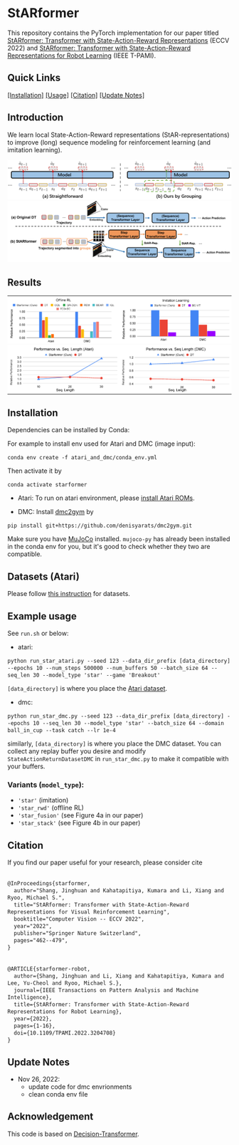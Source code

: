 
# StARformer
This repository contains the PyTorch implementation for our paper titled [StARformer: Transformer with State-Action-Reward Representations](https://arxiv.org/abs/2110.06206) (ECCV 2022) and [StARformer: Transformer with State-Action-Reward Representations for Robot Learning](https://www3.cs.stonybrook.edu/~jishang/starformer/Starformer_TPAMI_final.pdf) (IEEE T-PAMI).

## Quick Links
[[Installation]](#installation) [[Usage]](#example-usage) [[Citation]](#citation) [[Update Notes]](#update-notes)

## Introduction
We learn local State-Action-Reward representations (StAR-representations) to improve (long) sequence modeling for reinforcement learning (and imitation learning).

<img src="./_doc/seqmodelrl2.png">
<img src="./_doc/starvsdt_whitebg.png">

## Results
<table style="padding: 0; border-spacing: 0;">
<tr style="padding: 0; border-spacing: 0;">
<td style="padding: 0; border-spacing: 0; width: 50%"><img src="./_doc/orl2.png"></td>
<td style="padding: 0; border-spacing: 0; width: 50%"><img src="./_doc/il2.png"></td>
</tr>

<tr style="padding: 0; border-spacing: 0;">
<td style="padding: 0; border-spacing: 0; width: 50%"><img src="./_doc/seqlen_atari2.png"></td>
<td style="padding: 0; border-spacing: 0; width: 50%"><img src="./_doc/seqlen_dmc2.png"></td>
</tr>
</table>




## Installation
Dependencies can be installed by Conda:

For example to install env used for Atari and DMC (image input):
```
conda env create -f atari_and_dmc/conda_env.yml
```

Then activate it by
```
conda activate starformer
```

- Atari: 
To run on atari environment, please [install Atari ROMs](https://github.com/openai/atari-py#roms).

- DMC: 
Install [dmc2gym](https://github.com/denisyarats/dmc2gym) by 
```
pip install git+https://github.com/denisyarats/dmc2gym.git
```

Make sure you have [MuJoCo](https://github.com/deepmind/mujoco) installed. `mujoco-py` has already been installed in the conda env for you, but it's good to check whether they two are compatible.


## Datasets (Atari)
Please follow [this instruction](https://github.com/kzl/decision-transformer/blob/master/atari/readme-atari.md#downloading-datasets) for datasets.


## Example usage

See `run.sh` or below:
- atari:
```
python run_star_atari.py --seed 123 --data_dir_prefix [data_directory] --epochs 10 --num_steps 500000 --num_buffers 50 --batch_size 64 --seq_len 30 --model_type 'star' --game 'Breakout'
```
`[data_directory]` is where you place the [Atari dataset](#datasets-atari).

- dmc:
```
python run_star_dmc.py --seed 123 --data_dir_prefix [data_directory] --epochs 10 --seq_len 30 --model_type 'star' --batch_size 64 --domain ball_in_cup --task catch --lr 1e-4
```
similarly, `[data_directory]` is where you place the DMC dataset. You can collect any replay buffer you desire and modify `StateActionReturnDatasetDMC` in `run_star_dmc.py` to make it compatible with your buffers.

### Variants (`model_type`):
 - `'star'` (imitation)
 - `'star_rwd'` (offline RL)
 - `'star_fusion'` (see Figure 4a in our paper)
 - `'star_stack'` (see Figure 4b in our paper)

## Citation
If you find our paper useful for your research, please consider cite 
```

@InProceedings{starformer,
  author="Shang, Jinghuan and Kahatapitiya, Kumara and Li, Xiang and Ryoo, Michael S.",
  title="StARformer: Transformer with State-Action-Reward Representations for Visual Reinforcement Learning",
  booktitle="Computer Vision -- ECCV 2022",
  year="2022",
  publisher="Springer Nature Switzerland",
  pages="462--479",
}


@ARTICLE{starformer-robot,
  author={Shang, Jinghuan and Li, Xiang and Kahatapitiya, Kumara and Lee, Yu-Cheol and Ryoo, Michael S.},
  journal={IEEE Transactions on Pattern Analysis and Machine Intelligence}, 
  title={StARformer: Transformer with State-Action-Reward Representations for Robot Learning}, 
  year={2022},
  pages={1-16},
  doi={10.1109/TPAMI.2022.3204708}
}
```

## Update Notes
* Nov 26, 2022: 
  - update code for dmc envrionments
  - clean conda env file

## Acknowledgement

This code is based on [Decision-Transformer](https://github.com/kzl/decision-transformer/).
